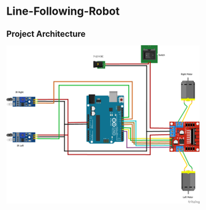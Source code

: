 # Line-Following-Robot

## Project Architecture

![alt text](https://github.com/yashhh16/Line-Following-Robot/blob/main/Project%20Architecture.png)
